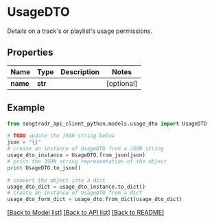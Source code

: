 # UsageDTO

Details on a track's or playlist's usage permissions.

## Properties
Name | Type | Description | Notes
------------ | ------------- | ------------- | -------------
**name** | **str** |  | [optional] 

## Example

```python
from songtradr_api_client_python.models.usage_dto import UsageDTO

# TODO update the JSON string below
json = "{}"
# create an instance of UsageDTO from a JSON string
usage_dto_instance = UsageDTO.from_json(json)
# print the JSON string representation of the object
print UsageDTO.to_json()

# convert the object into a dict
usage_dto_dict = usage_dto_instance.to_dict()
# create an instance of UsageDTO from a dict
usage_dto_form_dict = usage_dto.from_dict(usage_dto_dict)
```
[[Back to Model list]](../README.md#documentation-for-models) [[Back to API list]](../README.md#documentation-for-api-endpoints) [[Back to README]](../README.md)


